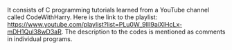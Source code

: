 It consists of C programming tutorials learned from a YouTube channel called CodeWithHarry. Here is the link to the playlist: https://www.youtube.com/playlist?list=PLu0W_9lII9aiXlHcLx-mDH1Qul38wD3aR. The description to the codes is mentioned as comments in individual programs.